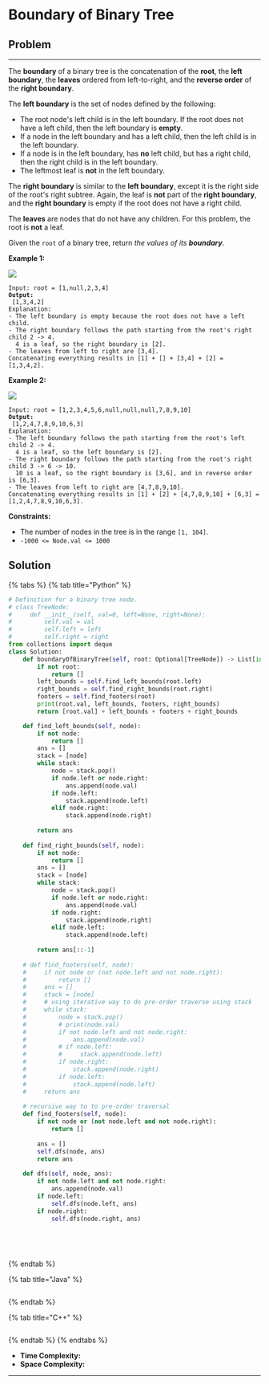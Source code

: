 # Boundary of Binary Tree

## Problem

****

The **boundary** of a binary tree is the concatenation of the **root**, the **left boundary**, the **leaves** ordered from left-to-right, and the **reverse order** of the **right boundary**.

The **left boundary** is the set of nodes defined by the following:

* The root node's left child is in the left boundary. If the root does not have a left child, then the left boundary is **empty**.
* If a node in the left boundary and has a left child, then the left child is in the left boundary.
* If a node is in the left boundary, has **no** left child, but has a right child, then the right child is in the left boundary.
* The leftmost leaf is **not** in the left boundary.

The **right boundary** is similar to the **left boundary**, except it is the right side of the root's right subtree. Again, the leaf is **not** part of the **right boundary**, and the **right boundary** is empty if the root does not have a right child.

The **leaves** are nodes that do not have any children. For this problem, the root is **not** a leaf.

Given the `root` of a binary tree, return _the values of its **boundary**_.

&#x20;

**Example 1:**

![](https://assets.leetcode.com/uploads/2020/11/11/boundary1.jpg)

<pre><code>Input: root = [1,null,2,3,4]
<strong>Output:
</strong> [1,3,4,2]
Explanation:
- The left boundary is empty because the root does not have a left child.
- The right boundary follows the path starting from the root's right child 2 -> 4.
  4 is a leaf, so the right boundary is [2].
- The leaves from left to right are [3,4].
Concatenating everything results in [1] + [] + [3,4] + [2] = [1,3,4,2].</code></pre>

**Example 2:**

![](https://assets.leetcode.com/uploads/2020/11/11/boundary2.jpg)

<pre><code>Input: root = [1,2,3,4,5,6,null,null,null,7,8,9,10]
<strong>Output:
</strong> [1,2,4,7,8,9,10,6,3]
Explanation:
- The left boundary follows the path starting from the root's left child 2 -> 4.
  4 is a leaf, so the left boundary is [2].
- The right boundary follows the path starting from the root's right child 3 -> 6 -> 10.
  10 is a leaf, so the right boundary is [3,6], and in reverse order is [6,3].
- The leaves from left to right are [4,7,8,9,10].
Concatenating everything results in [1] + [2] + [4,7,8,9,10] + [6,3] = [1,2,4,7,8,9,10,6,3].</code></pre>

&#x20;

**Constraints:**

* The number of nodes in the tree is in the range `[1, 104]`.
* `-1000 <= Node.val <= 1000`



## Solution&#x20;

{% tabs %}
{% tab title="Python" %}
```python
# Definition for a binary tree node.
# class TreeNode:
#     def __init__(self, val=0, left=None, right=None):
#         self.val = val
#         self.left = left
#         self.right = right
from collections import deque
class Solution:
    def boundaryOfBinaryTree(self, root: Optional[TreeNode]) -> List[int]:
        if not root:
            return []
        left_bounds = self.find_left_bounds(root.left)
        right_bounds = self.find_right_bounds(root.right)
        footers = self.find_footers(root)
        print(root.val, left_bounds, footers, right_bounds)
        return [root.val] + left_bounds + footers + right_bounds

    def find_left_bounds(self, node):
        if not node:
            return []
        ans = []
        stack = [node]
        while stack:
            node = stack.pop()
            if node.left or node.right:
                ans.append(node.val)
            if node.left:
                stack.append(node.left)
            elif node.right:
                stack.append(node.right)
        
        return ans
    
    def find_right_bounds(self, node):
        if not node:
            return []
        ans = []
        stack = [node]
        while stack:
            node = stack.pop()
            if node.left or node.right:
                ans.append(node.val)
            if node.right:
                stack.append(node.right)
            elif node.left:
                stack.append(node.left)
        
        return ans[::-1]
    
    # def find_footers(self, node):
    #     if not node or (not node.left and not node.right):
    #         return []
    #     ans = []
    #     stack = [node]
    #     # using iterative way to do pre-order traverse using stack
    #     while stack:
    #         node = stack.pop()
    #         # print(node.val)
    #         if not node.left and not node.right:
    #             ans.append(node.val)
    #         # if node.left:
    #         #     stack.append(node.left)
    #         if node.right:
    #             stack.append(node.right)
    #         if node.left:
    #             stack.append(node.left)
    #     return ans
    
    # recursive way to to pre-order traversal
    def find_footers(self, node):
        if not node or (not node.left and not node.right):
            return []
        
        ans = []
        self.dfs(node, ans)
        return ans
    
    def dfs(self, node, ans):
        if not node.left and not node.right:
            ans.append(node.val)
        if node.left:
            self.dfs(node.left, ans)
        if node.right:
            self.dfs(node.right, ans)
        
        
        
    
```
{% endtab %}

{% tab title="Java" %}
```java
```
{% endtab %}

{% tab title="C++" %}
```cpp
```
{% endtab %}
{% endtabs %}

* **Time Complexity:**
* **Space Complexity:**

****
